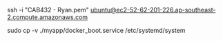 
<!-- SSH to EC2 Instance -->
ssh -i "CAB432 - Ryan.pem" ubuntu@ec2-52-62-201-226.ap-southeast-2.compute.amazonaws.com


sudo cp -v ./myapp/docker_boot.service /etc/systemd/system


